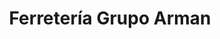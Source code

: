 ---
title: "Ferretería Grupo Arman"
url: /villa-de-alvarez/ferreteria-grupo-arman/
shop: hardware
---